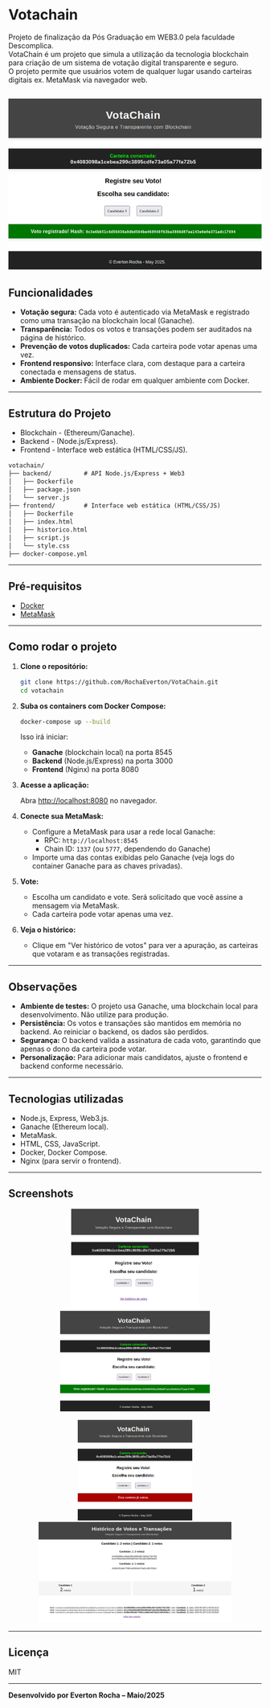 # Votachain
Projeto de finalização da Pós Graduação em WEB3.0 pela faculdade Descomplica.<br>
VotaChain é um projeto que simula a utilização da tecnologia blockchain para criação de um sistema de votação digital transparente e seguro.<br>
O projeto permite que usuários votem de qualquer lugar usando carteiras digitais ex. MetaMask via navegador web.<br>

![Votachain](./shared/images/voto%20registrado.png)
---

## Funcionalidades

- **Votação segura:** Cada voto é autenticado via MetaMask e registrado como uma transação na blockchain local (Ganache).
- **Transparência:** Todos os votos e transações podem ser auditados na página de histórico.
- **Prevenção de votos duplicados:** Cada carteira pode votar apenas uma vez.
- **Frontend responsivo:** Interface clara, com destaque para a carteira conectada e mensagens de status.
- **Ambiente Docker:** Fácil de rodar em qualquer ambiente com Docker.

---

## Estrutura do Projeto

- Blockchain - (Ethereum/Ganache).
- Backend - (Node.js/Express).
- Frontend - Interface web estática (HTML/CSS/JS).
```
votachain/
├── backend/         # API Node.js/Express + Web3
│   ├── Dockerfile
│   ├── package.json
│   └── server.js
├── frontend/        # Interface web estática (HTML/CSS/JS)
│   ├── Dockerfile
│   ├── index.html
│   ├── historico.html
│   ├── script.js
│   └── style.css
├── docker-compose.yml
```

---

## Pré-requisitos

- [Docker](https://www.docker.com/)
- [MetaMask](https://metamask.io/)

---

## Como rodar o projeto

1. **Clone o repositório:**

   ```bash
   git clone https://github.com/RochaEverton/VotaChain.git
   cd votachain
   ```

2. **Suba os containers com Docker Compose:**

   ```bash
   docker-compose up --build
   ```

   Isso irá iniciar:
   - **Ganache** (blockchain local) na porta 8545
   - **Backend** (Node.js/Express) na porta 3000
   - **Frontend** (Nginx) na porta 8080

3. **Acesse a aplicação:**

   Abra [http://localhost:8080](http://localhost:8080) no navegador.

4. **Conecte sua MetaMask:**

   - Configure a MetaMask para usar a rede local Ganache:
     - RPC: `http://localhost:8545`
     - Chain ID: `1337` (ou `5777`, dependendo do Ganache)
   - Importe uma das contas exibidas pelo Ganache (veja logs do container Ganache para as chaves privadas).

5. **Vote:**

   - Escolha um candidato e vote. Será solicitado que você assine a mensagem via MetaMask.
   - Cada carteira pode votar apenas uma vez.

6. **Veja o histórico:**

   - Clique em "Ver histórico de votos" para ver a apuração, as carteiras que votaram e as transações registradas.

---

## Observações

- **Ambiente de testes:** O projeto usa Ganache, uma blockchain local para desenvolvimento. Não utilize para produção.
- **Persistência:** Os votos e transações são mantidos em memória no backend. Ao reiniciar o backend, os dados são perdidos.
- **Segurança:** O backend valida a assinatura de cada voto, garantindo que apenas o dono da carteira pode votar.
- **Personalização:** Para adicionar mais candidatos, ajuste o frontend e backend conforme necessário.

---

## Tecnologias utilizadas

- Node.js, Express, Web3.js.
- Ganache (Ethereum local).
- MetaMask.
- HTML, CSS, JavaScript.
- Docker, Docker Compose.
- Nginx (para servir o frontend).

---

## Screenshots
<p align="center">
  <img src="./shared/images/CarteiraConectada.png" alt="validação" height="200"/>
   <img src="./shared/images/voto registrado.png" alt="validação" height="200""/>
</p>

<p align="center">
  <img src="./shared/images/validação.png" alt="validação" height="200"/>
   <img src="./shared/images/auditoria.png" alt="validação" height="200""/>
</p>


---

## Licença

MIT

---

**Desenvolvido por Everton Rocha – Maio/2025**

